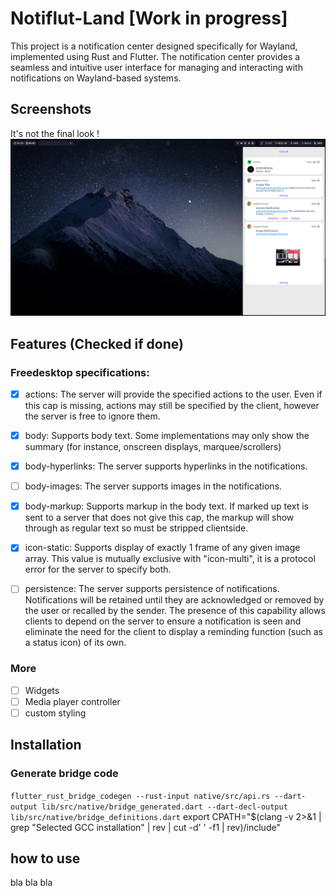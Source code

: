 # Notiflut-Land [Work in progress]

This project is a notification center designed specifically for Wayland, implemented using Rust and Flutter. The notification center provides a seamless and intuitive user interface for managing and interacting with notifications on Wayland-based systems.


## Screenshots

It's not the final look !
![App Screenshot](/images/2023-05-30T14:29:45,693624830+02:00.png)


## Features (Checked if done)

### Freedesktop specifications:

- [x] actions: The server will provide the specified actions to the user. Even if this cap is missing, actions may still be specified by the client, however the server is free to ignore them.

- [x] body: Supports body text. Some implementations may only show the summary (for instance, onscreen displays, marquee/scrollers)
- [x] body-hyperlinks:	The server supports hyperlinks in the notifications.
- [ ] body-images: The server supports images in the notifications.
- [x] body-markup: Supports markup in the body text. If marked up text is sent to a server that does not give this cap, the markup will show through as regular text so must be stripped clientside.
- [x] icon-static: Supports display of exactly 1 frame of any given image array. This value is mutually exclusive with "icon-multi", it is a protocol error for the server to specify both.
- [ ] persistence: The server supports persistence of notifications. Notifications will be retained until they are acknowledged or removed by the user or recalled by the sender. The presence of this capability allows clients to depend on the server to ensure a notification is seen and eliminate the need for the client to display a reminding function (such as a status icon) of its own.

### More
- [ ] Widgets
- [ ] Media player controller
- [ ] custom styling

## Installation
### Generate bridge code
`flutter_rust_bridge_codegen --rust-input native/src/api.rs --dart-output lib/src/native/bridge_generated.dart --dart-decl-output lib/src/native/bridge_definitions.dart`
export CPATH="$(clang -v 2>&1 | grep "Selected GCC installation" | rev | cut -d' ' -f1 | rev)/include"
    
## how to use

bla bla bla

